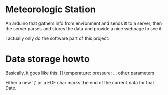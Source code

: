 # Meteorologic Station

An arduino that gathers info from envionment and sends it
to a server, then the server parses and stores the data
and provide a nice webpage to see it.

I actually only do the software part of this project.

# Data storage howto

Basically, it goes like this:
    [<UCT Hour>]
    temperature:<temperature>
    pressure:<pressure>
    ... other parameters

Either a new '[' or a EOF char marks the end of
the current data for that Date.
